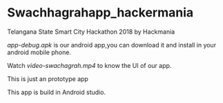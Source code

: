 # Swachhagrahapp_hackermania
Telangana State Smart City Hackathon 2018 by Hackmania

*app-debug.apk* is our android app,you can download it and install in your android mobile phone.

Watch *video-swachagrah.mp4* to know the UI of our app.

This is just an prototype app

This app is build in Android studio.
